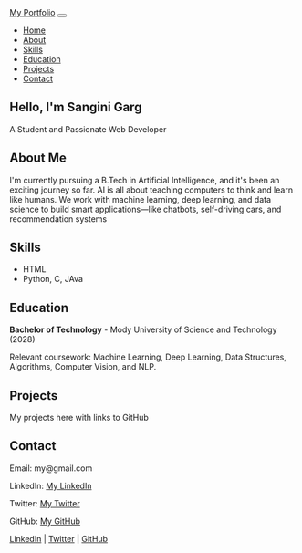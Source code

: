 <!DOCTYPE html>
<html lang="en">
<head>
    <meta charset="UTF-8">
    <meta name="viewport" content="width=device-width, initial-scale=1.0">
    <title>Portfolio</title>
    <link rel="stylesheet" href="https://cdn.jsdelivr.net/npm/bootstrap@5.3.0/dist/css/bootstrap.min.css">
    <link rel="stylesheet" href="styles.css"> <!-- External CSS for custom styling -->
</head>
<body>
    <!-- Navbar -->
    <nav class="navbar navbar-expand-lg navbar-dark bg-dark fixed-top">
        <div class="container">
            <a class="navbar-brand" href="#">My Portfolio</a>
            <button class="navbar-toggler" type="button" data-bs-toggle="collapse" data-bs-target="#navbarNav">
                <span class="navbar-toggler-icon"></span>
            </button>
            <div class="collapse navbar-collapse" id="navbarNav">
                <ul class="navbar-nav ms-auto">
                    <li class="nav-item"><a class="nav-link" href="#home">Home</a></li>
                    <li class="nav-item"><a class="nav-link" href="#about">About</a></li>
                    <li class="nav-item"><a class="nav-link" href="#skills">Skills</a></li>
                    <li class="nav-item"><a class="nav-link" href="#education">Education</a></li>
                    <li class="nav-item"><a class="nav-link" href="#projects">Projects</a></li>
                    <li class="nav-item"><a class="nav-link" href="#contact">Contact</a></li>
                </ul>
            </div>
        </div>
    </nav>
    <!-- Home Section -->
    <section id="home" class="container text-center mt-5 pt-5">
        <h1 class="mt-5">Hello, I'm <span class="text-primary">Sangini Garg</span></h1>
        <p class="lead">A Student and Passionate Web Developer</p>
    </section
    <!-- About Section -->
    <section id="about" class="container mt-5">
        <h2>About Me</h2>
        <p>I'm currently pursuing a B.Tech in Artificial Intelligence, and it's been an exciting journey so far. AI is all about teaching computers to think and learn like humans. We work with machine learning, deep learning, and data science to build smart applications—like chatbots, self-driving cars, and recommendation systems </p>
    </section>
    <!-- Skills Section -->
    <section id="skills" class="container mt-5">
        <h2>Skills</h2>
        <ul>
            <li>HTML</li>
            <li>Python, C, JAva</li>
        </ul>
    </section>
     <!-- Education Section -->
     <section id="education" class="container mt-5">
        <h2>Education</h2>
        <p><strong>Bachelor of Technology</strong> - Mody University of Science and Technology (2028)</p>
        <p>Relevant coursework: Machine Learning, Deep Learning, Data Structures, Algorithms, Computer Vision, and NLP.</p>
    </section>
    <!-- Projects Section -->
    <section id="projects" class="container mt-5">
        <h2>Projects</h2>
        <p>My projects here with links to GitHub</p>
    </section>
     <!-- Contact Section -->
     <section id="contact" class="container mt-5">
        <h2>Contact</h2>
        <p>Email: my@gmail.com</p>
        <p>LinkedIn: <a href="https://www.linkedin.com/in/sangini-garg/">My LinkedIn</a></p>
        <p>Twitter: <a href="https://x.com/_sanginii">My Twitter</a></p>
        <p>GitHub: <a href="https://github.com/Sangini212">My GitHub</a></p>
    </section>
    <!-- Footer -->
    <footer class="text-center bg-dark text-light py-3 mt-5">
            <a href="https://www.linkedin.com/in/sangini-garg/" class="text-light me-3">LinkedIn</a> | 
            <a href="https://x.com/_sanginii" class="text-light me-3">Twitter</a> | 
            <a href="https://github.com/Sangini212" class="text-light">GitHub</a>
        </p>
    </footer>
    
</body>
</html>
